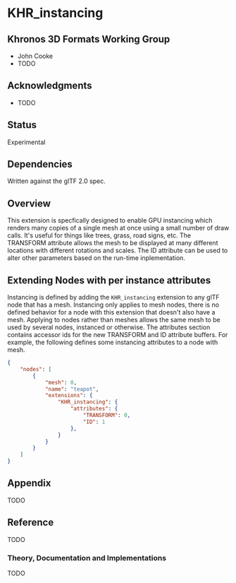 # KHR\_instancing

## Khronos 3D Formats Working Group

* John Cooke
* TODO

## Acknowledgments

* TODO

## Status

Experimental

## Dependencies

Written against the glTF 2.0 spec.

## Overview

This extension is specfically designed to enable GPU instancing which renders many copies of a single mesh at once using a small number of draw calls.  It's useful for things 
like trees, grass, road signs, etc.  The TRANSFORM attribute allows the mesh to be displayed at many different locations with different rotations and scales.  The ID attribute 
can be used to alter other parameters based on the run-time inplementation.

## Extending Nodes with per instance attributes

Instancing is defined by adding the `KHR_instancing` extension to any glTF node that has a mesh.  Instancing only applies to mesh nodes, there is no defined behavior for a node 
with this extension that doesn't also have a mesh.  Applying to nodes rather than meshes allows the same mesh to be used by several nodes, instanced or otherwise.  The attributes 
section contains accessor ids for the new TRANSFORM and ID attribute buffers.  For example, the following defines some instancing attributes to a node with mesh.  

```json
{
    "nodes": [
        {
            "mesh": 0,
            "name": "teapot",
            "extensions": {
                "KHR_instancing": {
                    "attributes": {
                        "TRANSFORM": 0,
                        "ID": 1
                    },
                }
            }
        }
    ]
}
```

## Appendix

TODO

## Reference

TODO

### Theory, Documentation and Implementations

TODO